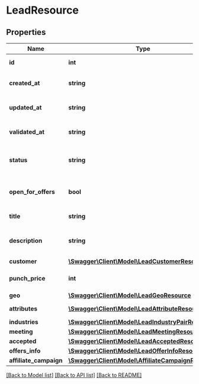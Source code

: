 # LeadResource

## Properties
Name | Type | Description | Notes
------------ | ------------- | ------------- | -------------
**id** | **int** | Id for the Lead. | [optional] 
**created_at** | **string** | Date the Lead was created. | [optional] 
**updated_at** | **string** | Date the Lead was updated. | [optional] 
**validated_at** | **string** | Date the Lead was Updated. | [optional] 
**status** | **string** | Current Validation Status of the Lead. | [optional] [default to 'unknown']
**open_for_offers** | **bool** | Is the current lead open for offers. | [optional] [default to false]
**title** | **string** | Title for the Lead. | [optional] 
**description** | **string** | A description of the given Lead. | [optional] 
**customer** | [**\Swagger\Client\Model\LeadCustomerResource**](LeadCustomerResource.md) |  | [optional] 
**punch_price** | **int** | The price for the given lead. | [optional] 
**geo** | [**\Swagger\Client\Model\LeadGeoResource**](LeadGeoResource.md) |  | [optional] 
**attributes** | [**\Swagger\Client\Model\LeadAttributeResource[]**](LeadAttributeResource.md) | Attributes for the lead. | [optional] 
**industries** | [**\Swagger\Client\Model\LeadIndustryPairResource**](LeadIndustryPairResource.md) |  | [optional] 
**meeting** | [**\Swagger\Client\Model\LeadMeetingResource**](LeadMeetingResource.md) |  | [optional] 
**accepted** | [**\Swagger\Client\Model\LeadAcceptedResource**](LeadAcceptedResource.md) |  | [optional] 
**offers_info** | [**\Swagger\Client\Model\LeadOfferInfoResource**](LeadOfferInfoResource.md) |  | [optional] 
**affiliate_campaign** | [**\Swagger\Client\Model\AffiliateCampaignResource**](AffiliateCampaignResource.md) |  | [optional] 

[[Back to Model list]](../README.md#documentation-for-models) [[Back to API list]](../README.md#documentation-for-api-endpoints) [[Back to README]](../README.md)



